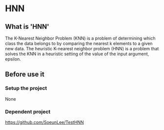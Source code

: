 # HNN

## What is 'HNN'
The K-Nearest Neighbor Problem (KNN) is a problem of determining which class the data belongs to by comparing the nearest k elements to a given new data. The heuristic K-nearest neighbor problem (HNN) is a problem that solves the KNN in a heuristic setting of the value of the input argument, epsilon.

## Before use it 
### Setup the project
None

### Dependent project
https://github.com/SoeunLee/TestHNN
